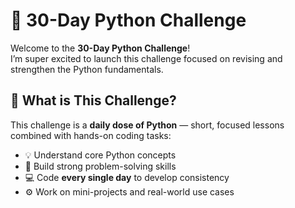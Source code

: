 # 🐍 30-Day Python  Challenge

Welcome to the **30-Day Python  Challenge**!  
I’m super excited to launch this challenge focused on revising and strengthen the Python fundamentals.

## 🚀 What is This Challenge?

This challenge is a **daily dose of Python** — short, focused lessons combined with hands-on coding tasks:

- 💡 Understand core Python concepts
- 🧠 Build strong problem-solving skills
- 💻 Code **every single day** to develop consistency
- ⚙️ Work on mini-projects and real-world use cases



